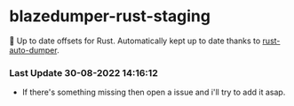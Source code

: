 # blazedumper-rust-staging

🚀 Up to date offsets for Rust. Automatically kept up to date thanks to [rust-auto-dumper](https://github.com/Akandesh/rust-auto-dumper).


### Last Update 30-08-2022 14:16:12
- If there's something missing then open a issue and i'll try to add it asap.